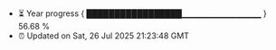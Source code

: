 - ⏳ Year progress { █████████████████▁▁▁▁▁▁▁▁▁▁▁▁▁ } 56.68 %
- ⏰ Updated on Sat, 26 Jul 2025 21:23:48 GMT

